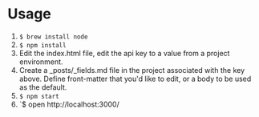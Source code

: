 # Usage

1. `$ brew install node`
1. `$ npm install`
1. Edit the index.html file, edit the api key to a value from
   a project environment.
1. Create a _posts/_fields.md file in the project associated with the key above.
   Define front-matter that you'd like to edit, or a body to be used as the
   default.
1. `$ npm start`
1. `$ open http://localhost:3000/
